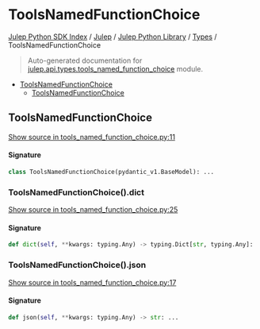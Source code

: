 # ToolsNamedFunctionChoice

[Julep Python SDK Index](../../../README.md#julep-python-sdk-index) / [Julep](../../index.md#julep) / [Julep Python Library](../index.md#julep-python-library) / [Types](./index.md#types) / ToolsNamedFunctionChoice

> Auto-generated documentation for [julep.api.types.tools_named_function_choice](../../../../../../../julep/api/types/tools_named_function_choice.py) module.

- [ToolsNamedFunctionChoice](#toolsnamedfunctionchoice)
  - [ToolsNamedFunctionChoice](#toolsnamedfunctionchoice-1)

## ToolsNamedFunctionChoice

[Show source in tools_named_function_choice.py:11](../../../../../../../julep/api/types/tools_named_function_choice.py#L11)

#### Signature

```python
class ToolsNamedFunctionChoice(pydantic_v1.BaseModel): ...
```

### ToolsNamedFunctionChoice().dict

[Show source in tools_named_function_choice.py:25](../../../../../../../julep/api/types/tools_named_function_choice.py#L25)

#### Signature

```python
def dict(self, **kwargs: typing.Any) -> typing.Dict[str, typing.Any]: ...
```

### ToolsNamedFunctionChoice().json

[Show source in tools_named_function_choice.py:17](../../../../../../../julep/api/types/tools_named_function_choice.py#L17)

#### Signature

```python
def json(self, **kwargs: typing.Any) -> str: ...
```